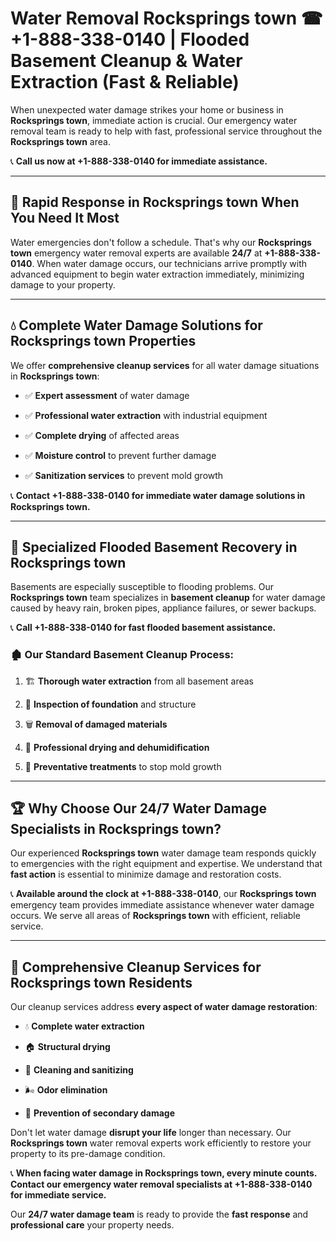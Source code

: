 # Water Removal Rocksprings town ☎ +1-888-338-0140 | Flooded Basement Cleanup & Water Extraction (Fast & Reliable)

When unexpected water damage strikes your home or business in **Rocksprings town**, immediate action is crucial. Our emergency water removal team is ready to help with fast, professional service throughout the **Rocksprings town** area. 

📞 **Call us now at +1-888-338-0140 for immediate assistance.**
---
## 🚀 Rapid Response in Rocksprings town When You Need It Most
Water emergencies don't follow a schedule. That's why our **Rocksprings town** emergency water removal experts are available **24/7** at **+1-888-338-0140**. When water damage occurs, our technicians arrive promptly with advanced equipment to begin water extraction immediately, minimizing damage to your property.
---
## 💧 Complete Water Damage Solutions for Rocksprings town Properties
We offer **comprehensive cleanup services** for all water damage situations in **Rocksprings town**:
- ✅ **Expert assessment** of water damage  
- ✅ **Professional water extraction** with industrial equipment  
- ✅ **Complete drying** of affected areas  
- ✅ **Moisture control** to prevent further damage  
- ✅ **Sanitization services** to prevent mold growth  
📞 **Contact +1-888-338-0140 for immediate water damage solutions in Rocksprings town.**
---
## 🌊 Specialized Flooded Basement Recovery in Rocksprings town
Basements are especially susceptible to flooding problems. Our **Rocksprings town** team specializes in **basement cleanup** for water damage caused by heavy rain, broken pipes, appliance failures, or sewer backups. 
📞 **Call +1-888-338-0140 for fast flooded basement assistance.**
### 🏚️ Our Standard Basement Cleanup Process:
1. 🏗️ **Thorough water extraction** from all basement areas  
2. 🔎 **Inspection of foundation** and structure  
3. 🗑️ **Removal of damaged materials**  
4. 💨 **Professional drying and dehumidification**  
5. 🚫 **Preventative treatments** to stop mold growth  
---
## 🏆 Why Choose Our 24/7 Water Damage Specialists in Rocksprings town?
Our experienced **Rocksprings town** water damage team responds quickly to emergencies with the right equipment and expertise. We understand that **fast action** is essential to minimize damage and restoration costs.
📞 **Available around the clock at +1-888-338-0140**, our **Rocksprings town** emergency team provides immediate assistance whenever water damage occurs. We serve all areas of **Rocksprings town** with efficient, reliable service.
---
## 🧹 Comprehensive Cleanup Services for Rocksprings town Residents
Our cleanup services address **every aspect of water damage restoration**:
- 💧 **Complete water extraction**  
- 🏠 **Structural drying**  
- 🧼 **Cleaning and sanitizing**  
- 🌬️ **Odor elimination**  
- 🚫 **Prevention of secondary damage**  
Don't let water damage **disrupt your life** longer than necessary. Our **Rocksprings town** water removal experts work efficiently to restore your property to its pre-damage condition.
📞 **When facing water damage in Rocksprings town, every minute counts. Contact our emergency water removal specialists at +1-888-338-0140 for immediate service.**
Our **24/7 water damage team** is ready to provide the **fast response** and **professional care** your property needs.
